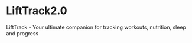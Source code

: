 # LiftTrack2.0
LiftTrack - Your ultimate companion for tracking workouts, nutrition, sleep and progress
